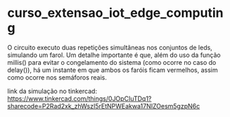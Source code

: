 # curso_extensao_iot_edge_computing

O circuito executo duas repetições simultãneas nos conjuntos de leds, simulando um farol.
Um detalhe importante é que, além do uso da função millis() para evitar o congelamento do sistema (como ocorre no caso do delay()), 
há um instante em que ambos os faróis ficam vermelhos, assim como ocorre nos semáforos reais.

link da simulação no tinkercad: https://www.tinkercad.com/things/0JOpCIuTDq1?sharecode=P2Rad2xk_zhWszI5rEtNPWEakwa17NIZOesm5gzpN6c

